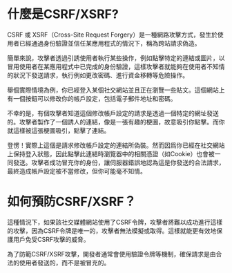 # 什麼是CSRF/XSRF?

CSRF 或 XSRF（Cross-Site Request Forgery）是一種網路攻擊方式，發生於使用者已經通過身份驗證並信任某應用程式的情況下，稱為跨站請求偽造。

簡單來說，攻擊者透過引誘使用者執行某些操作，例如點擊特定的連結或圖片，以冒用使用者在某應用程式中已完成的身份驗證，這樣攻擊者就能夠在使用者不知情的狀況下發送請求，執行例如更改密碼、進行資金移轉等危險操作。

舉個實際情境為例，你已經登入某個社交網站並且正在瀏覽一些貼文。這個網站上有一個按鈕可以修改你的帳戶設定，包括電子郵件地址和密碼。

不幸的是，有個攻擊者知道這個修改帳戶設定的請求是透過一個特定的網址發送的。攻擊者製作了一個誘人的連結，像是一張有趣的梗圖，故意吸引你點擊。而你就這樣被這張梗圖吸引，點擊了連結。

登愣！實際上這個是請求修改帳戶設定的連結所偽裝。然而因爲你已經在社交網站上保持登入狀態，因此點擊此連結時瀏覽器中的相關憑證（如Cookie）也會被一同發送。攻擊者成功冒充你的身份，讓伺服器錯誤地認為這是你發送的合法請求，最終造成帳戶設定被不當修改，但你可能毫不知情。

# 如何預防CSRF/XSRF？

這種情況下，如果該社交媒體網站使用了CSRF令牌，攻擊者將難以成功進行這樣的攻擊，因為CSRF令牌是唯一的，攻擊者無法模擬或取得。這樣就能更有效地保護用戶免受CSRF攻擊的威脅。

為了防範CSRF/XSRF攻擊，開發者通常會使用驗證令牌等機制，確保請求是由合法的使用者發送的，而不是被冒充的。
